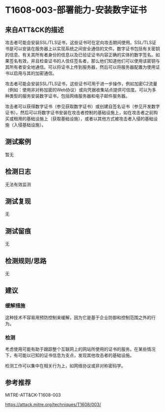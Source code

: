 # T1608-003-部署能力-安装数字证书

## 来自ATT&CK的描述

攻击者可能会安装SSL/TLS证书，这些证书可在定向攻击期间使用。SSL/TLS证书是可以安装在服务器上以实现系统之间安全通信的文件。数字证书包括有关密钥的信息、有关其所有者身份的信息以及已验证证书内容正确的实体的数字签名。如果签名有效，并且检查证书的人信任签名者，那么他们知道他们可以使用该密钥与其所有者安全地通信。可以将证书上传到服务器，然后可以将服务器配置为使用证书以启用与其的加密通信。

攻击者可能会安装SSL/TLS证书，这些证书可用于进一步操作，例如加密C2流量（例如：使用非对称加密的Web协议）或向凭据收集站点提供可信度。可以为多种类型的服务安装数字证书，包括网络服务器和电子邮件服务器。

攻击者可以获得数字证书（参见获取数字证书）或创建自签名证书（参见开发数字证书）。然后可以将数字证书安装在攻击者控制的基础设施上，如在攻击者之前购买或租用的基础设施上（获取基础设施），或者以其他方式被攻击者入侵的基础设施（入侵基础设施）。

## 测试案例

暂无

## 检测日志

无法有效监测

## 测试复现

无

## 测试留痕

无

## 检测规则/思路

无

## 建议

### 缓解措施

这种技术不容易用预防控制来缓解，因为它是基于企业防御和控制范围之外的行为。

### 检测

考虑使用可能有助于跟踪整个互联网上的网站所使用的证书的服务。在某些情况下，有可能以已知的证书信息为支点，发现其他攻击者的基础设施。

检测工作可以集中在相关行为上，如网络协议或非对称密码学。

## 参考推荐

MITRE-ATT&CK-T1608-003

<https://attack.mitre.org/techniques/T1608/003/>
